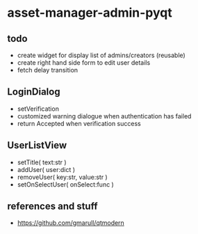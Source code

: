 # asset-manager-admin-pyqt

## todo
- create widget for display list of admins/creators (reusable)
- create right hand side form to edit user details
- fetch delay transition

## LoginDialog
- setVerification
- customized warning dialogue when authentication has failed
- return Accepted when verification success 

## UserListView
- setTitle( text:str )
- addUser( user:dict )
- removeUser( key:str, value:str )
- setOnSelectUser( onSelect:func )

## references and stuff
- https://github.com/gmarull/qtmodern